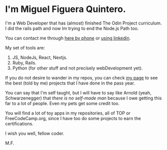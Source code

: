 # I'm Miguel Figuera Quintero.

I'm a Web Developer that has (almost) finished The Odin Project curriculum.
I did the rails path and now Im trying to end the Node.js Path too.

You can contact me through [here by phone](https://wa.me/584241727988) or [using linkedin](https://www.linkedin.com/in/miguel-quintero725/).

My set of tools are:
1. JS, NodeJs, React, Nextjs.
2. Ruby, Rails.
3. Python (for other stuff and not precisely webDevelopment yet).

If you do not desire to wander in my repos, you can check [my page](https://miguelfiguera.github.io/miguelfiguera/#contact) to see the best (told by me) projects that I have done
in the pass year.

You can say that I'm self taught, but I will have to say like Arnold (yeah, Schwarzenegger) that *there is no self-made man* because I owe getting this far to a lot of people. Even my pets get some credit too.

You will find a lot of toy apps in my repositories, all of TOP or FreeCodeCamp.org, since I have too do some projects to
earn the certifications.

I wish you well, fellow coder.

M.F.
